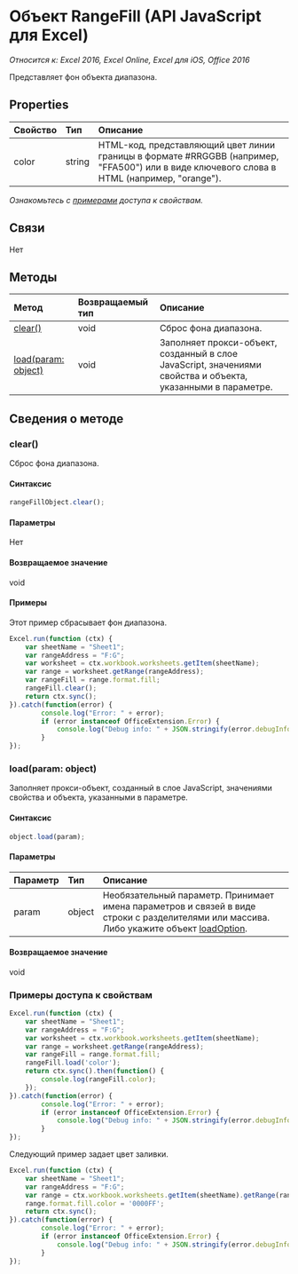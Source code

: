 ﻿# Объект RangeFill (API JavaScript для Excel)

_Относится к: Excel 2016, Excel Online, Excel для iOS, Office 2016_

Представляет фон объекта диапазона.

## Properties

| Свойство     | Тип   |Описание
|:---------------|:--------|:----------|
|color|string|HTML-код, представляющий цвет линии границы в формате #RRGGBB (например, "FFA500") или в виде ключевого слова в HTML (например, "orange").|

_Ознакомьтесь с [примерами](#примерами) доступа к свойствам._

## Связи
Нет


## Методы

| Метод           | Возвращаемый тип    |Описание|
|:---------------|:--------|:----------|
|[clear()](#clear)|void|Сброс фона диапазона.|
|[load(param: object)](#loadparam-object)|void|Заполняет прокси-объект, созданный в слое JavaScript, значениями свойства и объекта, указанными в параметре.|

## Сведения о методе


### clear()
Сброс фона диапазона.

#### Синтаксис
```js
rangeFillObject.clear();
```

#### Параметры
Нет

#### Возвращаемое значение
void

#### Примеры

Этот пример сбрасывает фон диапазона.

```js
Excel.run(function (ctx) { 
    var sheetName = "Sheet1";
    var rangeAddress = "F:G";
    var worksheet = ctx.workbook.worksheets.getItem(sheetName);
    var range = worksheet.getRange(rangeAddress);
    var rangeFill = range.format.fill;
    rangeFill.clear();
    return ctx.sync(); 
}).catch(function(error) {
        console.log("Error: " + error);
        if (error instanceof OfficeExtension.Error) {
            console.log("Debug info: " + JSON.stringify(error.debugInfo));
        }
});
```


### load(param: object)
Заполняет прокси-объект, созданный в слое JavaScript, значениями свойства и объекта, указанными в параметре.

#### Синтаксис
```js
object.load(param);
```

#### Параметры
| Параметр    | Тип   |Описание|
|:---------------|:--------|:----------|
|param|object|Необязательный параметр. Принимает имена параметров и связей в виде строки с разделителями или массива. Либо укажите объект [loadOption](loadoption.md).|

#### Возвращаемое значение
void
### Примеры доступа к свойствам
```js
Excel.run(function (ctx) { 
    var sheetName = "Sheet1";
    var rangeAddress = "F:G";
    var worksheet = ctx.workbook.worksheets.getItem(sheetName);
    var range = worksheet.getRange(rangeAddress);
    var rangeFill = range.format.fill;
    rangeFill.load('color');
    return ctx.sync().then(function() {
        console.log(rangeFill.color);
    });
}).catch(function(error) {
        console.log("Error: " + error);
        if (error instanceof OfficeExtension.Error) {
            console.log("Debug info: " + JSON.stringify(error.debugInfo));
        }
});
```
Следующий пример задает цвет заливки. 

```js
Excel.run(function (ctx) { 
    var sheetName = "Sheet1";
    var rangeAddress = "F:G";
    var range = ctx.workbook.worksheets.getItem(sheetName).getRange(rangeAddress);
    range.format.fill.color = '0000FF';
    return ctx.sync(); 
}).catch(function(error) {
        console.log("Error: " + error);
        if (error instanceof OfficeExtension.Error) {
            console.log("Debug info: " + JSON.stringify(error.debugInfo));
        }
});
```